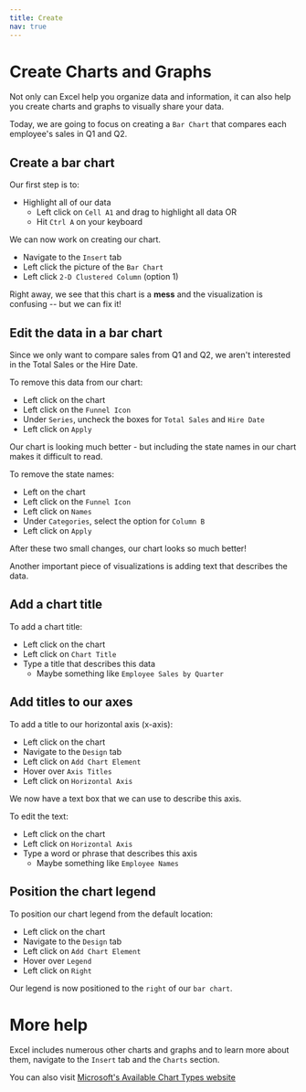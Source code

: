 ```yaml
---
title: Create
nav: true
---
```


# Create Charts and Graphs

Not only can Excel help you organize data and information, it can also help you create charts and graphs to visually share your data.

Today, we are going to focus on creating a `Bar Chart` that compares each employee's sales in Q1 and Q2.

## Create a bar chart

Our first step is to:
* Highlight all of our data
  * Left click on `Cell A1` and drag to highlight all data OR
  * Hit `Ctrl A` on your keyboard

We can now work on creating our chart.
* Navigate to the `Insert` tab
* Left click the picture of the `Bar Chart`
* Left click `2-D Clustered Column` (option 1)

Right away, we see that this chart is a **mess** and the visualization is confusing -- but we can fix it!

## Edit the data in a bar chart

Since we only want to compare sales from Q1 and Q2, we aren't interested in the Total Sales or the Hire Date.

To remove this data from our chart:
* Left click on the chart
* Left click on the `Funnel Icon`
* Under `Series`, uncheck the boxes for `Total Sales` and `Hire Date`
* Left click on `Apply`

Our chart is looking much better - but including the state names in our chart makes it difficult to read.

To remove the state names:
* Left on the chart
* Left click on the `Funnel Icon`
* Left click on `Names`
* Under `Categories`, select the option for `Column B`
* Left click on `Apply`

After these two small changes, our chart looks so much better!

Another important piece of visualizations is adding text that describes the data.

## Add a chart title

To add a chart title:
* Left click on the chart 
* Left click on `Chart Title`
* Type a title that describes this data
  * Maybe something like `Employee Sales by Quarter`

## Add titles to our axes

To add a title to our horizontal axis (x-axis):
* Left click on the chart
* Navigate to the `Design` tab
* Left click on `Add Chart Element`
* Hover over `Axis Titles`
* Left click on `Horizontal Axis`

We now have a text box that we can use to describe this axis.

To edit the text:
* Left click on the chart
* Left click on `Horizontal Axis`
* Type a word or phrase that describes this axis
  * Maybe something like `Employee Names`

## Position the chart legend

To position our chart legend from the default location:
* Left click on the chart
* Navigate to the `Design` tab
* Left click on `Add Chart Element`
* Hover over `Legend`
* Left click on `Right`

Our legend is now positioned to the `right` of our `bar chart`.

# More help
Excel includes numerous other charts and graphs and to learn more about them, navigate to the `Insert` tab and the `Charts` section. 

You can also visit [Microsoft's Available Chart Types website](https://support.office.com/en-us/article/available-chart-types-in-office-a6187218-807e-4103-9e0a-27cdb19afb90?ui=en-US&rs=en-US&ad=US)
